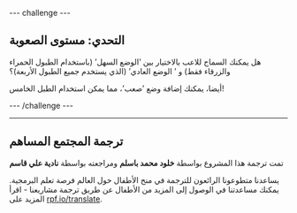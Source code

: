 --- challenge ---

## التحدي: مستوى الصعوبة

هل يمكنك السماج للاعب بالاختيار بين ’الوضع السهل’ (باستخدام الطبول الحمراء والزرقاء فقط) و ’ الوضع العادي’ (الذي يستخدم جميع الطبول الأربعة)؟

أيضا، يمكنك إضافة وضع ’صعب’، مما يمكن استخدام الطبل الخامس!

--- /challenge ---

***

## ترجمة المجتمع المساهم 

تمت ترجمة هذا المشروع بواسطة **خلود محمد باسلم** ومراجعته بواسطة **نادية علي قاسم** 

يساعدنا متطوعونا الرائعون للترجمة في منح الأطفال حول العالم فرصة تعلم البرمجية. يمكنك مساعدتنا في الوصول إلى المزيد من الأطفال عن طريق ترجمة مشاريعنا - اقرأ المزيد على [rpf.io/translate](https://rpf.io/translate).